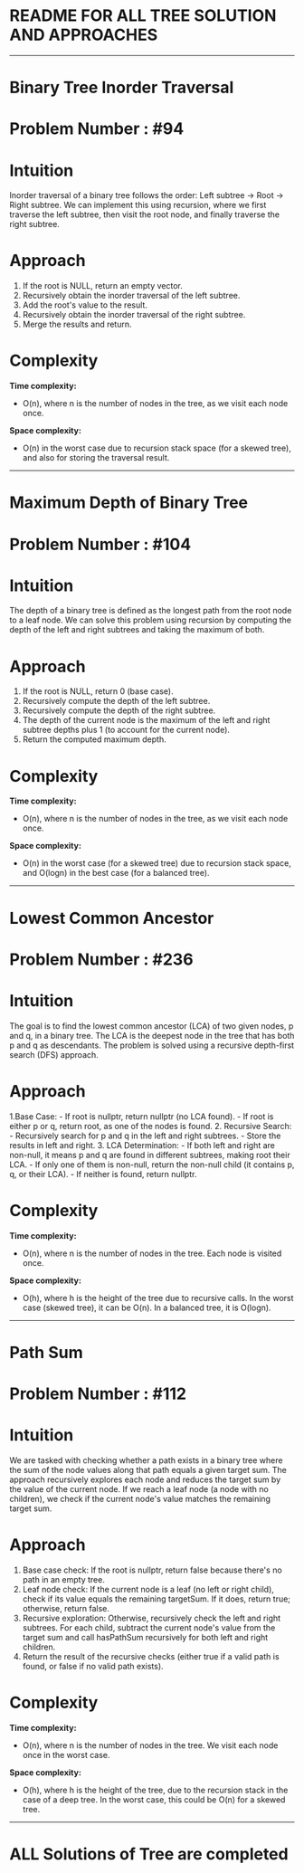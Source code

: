 
# README FOR ALL TREE SOLUTION AND APPROACHES 
---

# Binary Tree Inorder Traversal
# Problem Number : #94
# Intuition
<!-- Describe your first thoughts on how to solve this problem. -->
Inorder traversal of a binary tree follows the order: Left subtree → Root → Right subtree. 
We can implement this using recursion, where we first traverse the left subtree, then visit the root node, and finally traverse the right subtree.

# Approach
<!-- Describe your approach to solving the problem. -->
1. If the root is NULL, return an empty vector.
2. Recursively obtain the inorder traversal of the left subtree.
3. Add the root's value to the result.
4. Recursively obtain the inorder traversal of the right subtree.
5. Merge the results and return.

# Complexity
**Time complexity:**
<!-- Add your time complexity here, e.g. $$O(n)$$ -->
- O(n), where n is the number of nodes in the tree, as we visit each node once.

**Space complexity:**
<!-- Add your space complexity here, e.g. $$O(n)$$ -->
- O(n) in the worst case due to recursion stack space (for a skewed tree), and also for storing the traversal result.

---
# Maximum Depth of Binary Tree
# Problem Number : #104

# Intuition
<!-- Describe your first thoughts on how to solve this problem. -->
The depth of a binary tree is defined as the longest path from the root node to a leaf node. 
We can solve this problem using recursion by computing the depth of the left and right subtrees and taking the maximum of both.

# Approach
<!-- Describe your approach to solving the problem. -->
1. If the root is NULL, return 0 (base case).
2. Recursively compute the depth of the left subtree.
3. Recursively compute the depth of the right subtree.
4. The depth of the current node is the maximum of the left and right subtree depths plus 1 (to account for the current node).
5. Return the computed maximum depth.

# Complexity
**Time complexity:**
<!-- Add your time complexity here, e.g. $$O(n)$$ -->
- O(n), where n is the number of nodes in the tree, as we visit each node once.

**Space complexity:**
<!-- Add your space complexity here, e.g. $$O(n)$$ -->
- O(n) in the worst case (for a skewed tree) due to recursion stack space, and O(logn) in the best case (for a balanced tree).

---

# Lowest Common Ancestor
# Problem Number : #236

# Intuition
<!-- Describe your first thoughts on how to solve this problem. -->
The goal is to find the lowest common ancestor (LCA) of two given nodes, p and q, in a binary tree.
The LCA is the deepest node in the tree that has both p and q as descendants.
The problem is solved using a recursive depth-first search (DFS) approach.


# Approach
<!-- Describe your approach to solving the problem. -->
1.Base Case:
        - If root is nullptr, return nullptr (no LCA found).
        - If root is either p or q, return root, as one of the nodes is found.
2. Recursive Search:
        - Recursively search for p and q in the left and right subtrees.
        - Store the results in left and right.
3. LCA Determination:
        - If both left and right are non-null, it means p and q are found in different subtrees, making root their LCA.
        - If only one of them is non-null, return the non-null child (it contains p, q, or their LCA).
        - If neither is found, return nullptr.
           
# Complexity
**Time complexity:**
<!-- Add your time complexity here, e.g. $$O(n)$$ -->
- O(n), where n is the number of nodes in the tree. Each node is visited once.

**Space complexity:**
<!-- Add your space complexity here, e.g. $$O(n)$$ -->
- O(h), where h is the height of the tree due to recursive calls. In the worst case (skewed tree), it can be O(n). In a balanced tree, it is O(logn).
  
---

# Path Sum 
# Problem Number : #112

# Intuition
<!-- Describe your first thoughts on how to solve this problem. -->
We are tasked with checking whether a path exists in a binary tree where the sum of the node values along that path equals a given target sum.
The approach recursively explores each node and reduces the target sum by the value of the current node.
If we reach a leaf node (a node with no children), we check if the current node's value matches the remaining target sum.

# Approach
<!-- Describe your approach to solving the problem. -->
1. Base case check: If the root is nullptr, return false because there's no path in an empty tree.
2. Leaf node check: If the current node is a leaf (no left or right child), check if its value equals the remaining targetSum. If it does, return true; otherwise, return false.
3. Recursive exploration: Otherwise, recursively check the left and right subtrees. For each child, subtract the current node's value from the target sum and call hasPathSum recursively for both left and right children.
4. Return the result of the recursive checks (either true if a valid path is found, or false if no valid path exists).
   
# Complexity
**Time complexity:**
<!-- Add your time complexity here, e.g. $$O(n)$$ -->
-  O(n), where n is the number of nodes in the tree. We visit each node once in the worst case.

**Space complexity:**
<!-- Add your space complexity here, e.g. $$O(n)$$ -->
- O(h), where h is the height of the tree, due to the recursion stack in the case of a deep tree. In the worst case, this could be O(n) for a skewed tree.

---
# ALL Solutions of Tree are completed 
